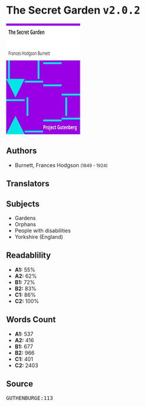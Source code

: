 # The Secret Garden <kbd>v2.0.2</kbd>

![](./cover.medium.jpg "")

## Authors


 - Burnett, Frances Hodgson <small>(1849 - 1924)</small>

## Translators



## Subjects


 - Gardens
 - Orphans
 - People with disabilities
 - Yorkshire (England)

## Readablility


 - **A1:** 55%
 - **A2:** 62%
 - **B1:** 72%
 - **B2:** 83%
 - **C1:** 86%
 - **C2:** 100%

## Words Count


 - **A1:** 537
 - **A2:** 416
 - **B1:** 677
 - **B2:** 966
 - **C1:** 401
 - **C2:** 2403

## Source


<kbd>GUTHENBURGE:113</kbd>
